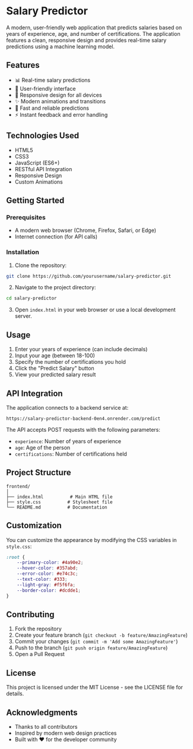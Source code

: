 # Salary Predictor

A modern, user-friendly web application that predicts salaries based on years of experience, age, and number of certifications. The application features a clean, responsive design and provides real-time salary predictions using a machine learning model.



## Features

- 📊 Real-time salary predictions
- 🎯 User-friendly interface
- 📱 Responsive design for all devices
- ✨ Modern animations and transitions
- 🚀 Fast and reliable predictions
- ⚡ Instant feedback and error handling

## Technologies Used

- HTML5
- CSS3
- JavaScript (ES6+)
- RESTful API Integration
- Responsive Design
- Custom Animations

## Getting Started

### Prerequisites

- A modern web browser (Chrome, Firefox, Safari, or Edge)
- Internet connection (for API calls)

### Installation

1. Clone the repository:
```bash
git clone https://github.com/yourusername/salary-predictor.git
```

2. Navigate to the project directory:
```bash
cd salary-predictor
```

3. Open `index.html` in your web browser or use a local development server.

## Usage

1. Enter your years of experience (can include decimals)
2. Input your age (between 18-100)
3. Specify the number of certifications you hold
4. Click the "Predict Salary" button
5. View your predicted salary result

## API Integration

The application connects to a backend service at:
```
https://salary-predictor-backend-0en4.onrender.com/predict
```

The API accepts POST requests with the following parameters:
- `experience`: Number of years of experience
- `age`: Age of the person
- `certifications`: Number of certifications held

## Project Structure

```
frontend/
│
├── index.html          # Main HTML file
├── style.css          # Stylesheet file
└── README.md          # Documentation
```

## Customization

You can customize the appearance by modifying the CSS variables in `style.css`:

```css
:root {
    --primary-color: #4a90e2;
    --hover-color: #357abd;
    --error-color: #e74c3c;
    --text-color: #333;
    --light-gray: #f5f6fa;
    --border-color: #dcdde1;
}
```

## Contributing

1. Fork the repository
2. Create your feature branch (`git checkout -b feature/AmazingFeature`)
3. Commit your changes (`git commit -m 'Add some AmazingFeature'`)
4. Push to the branch (`git push origin feature/AmazingFeature`)
5. Open a Pull Request

## License

This project is licensed under the MIT License - see the LICENSE file for details.


## Acknowledgments

- Thanks to all contributors
- Inspired by modern web design practices
- Built with ❤️ for the developer community